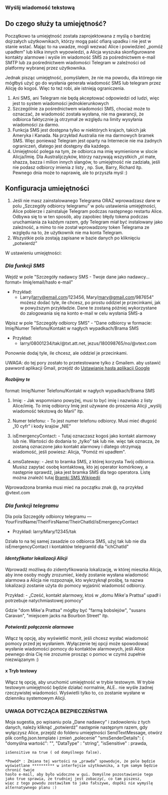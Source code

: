 
### Wyślij wiadomość tekstową

## Do czego służy ta umiejętność?

Początkowo ta umiejętność została zaprojektowana z myślą o bardziej dojrzałych użytkownikach, którzy mogą paść ofiarą upadku
i nie jest w stanie wstać. Mając to na uwadze, mogli wezwać Alice i powiedzieć „pomóż upadłem” lub kilka innych
wypowiedzi, a Alicja wyszuka skonfigurowane kontakty alarmowe i wyśle ​​im wiadomość SMS za pośrednictwem
e-mail SMTP lub za pośrednictwem wiadomości Telegram w zależności od platformy wybranej przez użytkownika.

Jednak pisząc umiejętność, pomyślałem, że nie ma powodu, dla którego nie mógłbyś użyć go do wysłania generała
wiadomość SMS lub telegram przez Alicję do kogoś. Więc to też robi, ale istnieją ograniczenia.

1. Ani SMS, ani Telegram nie będą akceptować odpowiedzi od ludzi, więc jest to system wiadomości jednokierunkowych
2. Szczególnie za pośrednictwem wiadomości SMS, chociaż może to oznaczać, że wiadomość została wysłana, nie ma gwarancji, że odbiorca faktycznie ją otrzymał
ze względu na limity wysyłania wiadomości za darmo.
3. Funkcja SMS jest dostępna tylko w niektórych krajach, takich jak Ameryka i Kanada.
Na przykład Australia nie ma darmowych bramek SMS. Więc ponieważ Telegram jest oparty na Internecie
nie ma żadnych ograniczeń, dlatego jest dostępny dla każdego.
4. Umiejętność polega na tym, że odbiorca ma imię wymienione w slocie Alicja/Imię.
Dla Australijczyków, którzy nazywają wszystkich „ol mate, shazza, bazza i milion innych slangów, to umiejętność
nie zadziała, jeśli nie podasz odbiorcy imienia z listy , np. Sue, Barry, Richard itp.
Pewnego dnia może to naprawię, ale to przyszła myśl :)

## Konfiguracja umiejętności

1. Jeśli nie masz zainstalowanego Telegrama ORAZ wprowadzasz dane w polu „Szczegóły odbiorcy telegramu” w polu
ustawienia umiejętności, Alice pobierze i zainstaluje Telegram podczas następnego restartu Alice. Odbywa się to w ten sposób, aby zapobiec
błędy tokena podczas uruchamiania za każdym razem, gdy Telegram miał być instalowany jako zależność, a mimo to nie został wprowadzony token Telegrama
ze względu na to, że użytkownik nie ma konta Telegram.
2. Wszystkie pola zostają zapisane w bazie danych po kliknięciu „potwierdź”

W ustawieniu umiejętności:

### *Dla funkcji SMS*

Wejdź w pole "Szczegóły nadawcy SMS - Twoje dane jako nadawcy... format= Imię/email/hasło e-mail"
- Przykład:
  - Larry/larry@email.com/123456, Mary/mary@gmail.com/987654"
możesz dodać tyle, ile chcesz, po prostu oddziel je przecinkami, jak w powyższym przykładzie.
Dane te zostaną później wykorzystane do zalogowania się na konto e-mail w celu wysłania SMS-a

Wpisz w pole "Szczegóły odbiorcy SMS" - "Dane odbiorcy w formacie: Imię/Numer Telefonu/Kontakt w nagłych wypadkach/Brama SMS
- Przykład:
  - larry/08001234/tak/@txt.att.net, jezus/180098765/no/@vtext.com

Ponownie dodaj tyle, ile chcesz, ale oddziel je przecinkami.

UWAGA: do tej pory zostało to przetestowane tylko z Gmailem. aby ustawić pawword aplikacji Gmail, przejdź do [Ustawianie hasła aplikacji Google](https://support.google.com/accounts/answer/185833?hl=pl)

#### *Rozbijmy te*

format: Imię/Numer Telefonu/Kontakt w nagłych wypadkach/Brama SMS


1. Imię: - Jak wspomniano powyżej, musi to być imię i nazwisko z listy Alice/imię. To imię odbiorcy
Imię jest używane do proszenia Alicji „wyślij wiadomość tekstową do Marii” itp.

2. Numer telefonu: - To jest numer telefonu odbiorcy. Musi mieć długość „10 cyfr” i kody krajów „NIE”

3. isEmergencyContact: - Tutaj oznaczasz kogoś jako kontakt alarmowy lub nie. Wartości do dodania to „tylko”
tak lub nie. więc tak oznacza, że ​​zostaną oznaczone jako kontakt alarmowy i dlatego otrzymają wiadomość, jeśli powiesz:
Alicja, "Pomóż mi upadłem".

4. smsGateway: - Jest to bramka SMS, z której korzysta Twój odbiorca. Musisz zapytać osobę kontaktową, kto jej
operator komórkowy, a następnie sprawdź, jaka jest bramka SMS dla tego operatora. Listę można znaleźć tutaj
   [Bramki SMS Wikipedii](https://en.wikipedia.org/wiki/SMS_gateway)

Wprowadzona bramka musi mieć na początku znak @, na przykład @vtext.com


### *Dla funkcji telegramu*

Dla pola Szczegóły odbiorcy telegramu — YourFirstName/TheirFirsName/TheirChatId/isEmergencyContact
- Przykład: larry/Mary/12345/tak

Działa to na tej samej zasadzie co odbiorca SMS, użyj tak lub nie dla isEmergencyContact i kontaktów
telegramId dla "ichChatId"

#### *Identyfikator lokalizacji Alicji*

Wprowadź możliwą do zidentyfikowania lokalizację, w której mieszka Alicja, aby inne osoby mogły zrozumieć, kiedy zostanie wysłana wiadomość alarmowa
a Alicja nie rozpoznaje, kto wykrzyknął prośbę, ta nazwa lokalizacji zostanie użyta do pomocy
wyjaśnić wiadomość odbiorcy.

Przykład: - „Cześć, kontakt alarmowy, ktoś w „domu Mike'a Prattsa” upadł i potrzebuje natychmiastowej pomocy”

Gdzie "dom Mike'a Prattsa" mógłby być "farmą bobslejów", "susans Caravan", "miejscem jacks na Bourbon Street" itp.

#### *Potwierdź połączenie alarmowe*

Włącz tę opcję, aby wyświetlić monit, jeśli chcesz wysłać wiadomość pomocy przed jej wysłaniem.
Wyłączenie tej opcji może spowodować wysłanie wiadomości pomocy do kontaktów alarmowych, jeśli Alice pewnego dnia Cię nie zrozumie
prosząc o pomoc w czymś zupełnie niezwiązanym :)

#### x Tryb testowy

Włącz tę opcję, aby uruchomić umiejętność w trybie testowym. W trybie testowym umiejętność będzie działać normalnie, ALE..
nie wyśle ​​żadnej rzeczywistej wiadomości. Wyświetli tylko to, co zostanie wysłane w dzienniku systemowym Alicji.

### UWAGA DOTYCZĄCA BEZPIECZEŃSTWA
Moja sugestia, po wpisaniu pola „Dane nadawcy” i zadowoleniu z tych danych, należy kliknąć „potwierdź”
następnie następnym razem, gdy wyłączysz Alice, przejdź do folderu umiejętności SendTextMessage, otwórz plik config.json.template i zmień
„polecenie”
"smsSenderDetails": {
"domyślna wartość": "",
"DataType" : "string",
"isSensitive" : prawda,
````
isSensitive na true ( od domyślnego false).

*Powód* : Zmiana tej wartości na „prawda” spowoduje, że pole będzie wyświetlane ********** w interfejsie użytkownika, a tym samym będzie chronić twoje
hasło e-mail, aby było widoczne w gui. Domyślne pozostawienie tego jako true sprawia, że ​​trudniej jest zobaczyć, co tam piszesz,
więc z tego powodu zostawiłem to jako fałszywe, dopóki nie wymyślę alternatywnego planu :)